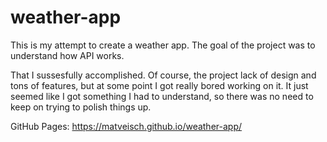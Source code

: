 # weather-app
This is my attempt to create a weather app. The goal of the project was to understand how API works. 

That I sussesfully accomplished. Of course, the project lack of design and tons of features, but at some point I got really bored working on it. It just seemed like I got something I had to understand, so there was no need to keep on trying to polish things up. 

GitHub Pages: https://matveisch.github.io/weather-app/
